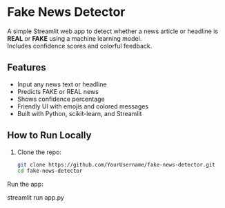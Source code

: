 # Fake News Detector

A simple Streamlit web app to detect whether a news article or headline is **REAL** or **FAKE** using a machine learning model.  
Includes confidence scores and colorful feedback.

## Features

- Input any news text or headline
- Predicts FAKE or REAL news
- Shows confidence percentage
- Friendly UI with emojis and colored messages
- Built with Python, scikit-learn, and Streamlit

## How to Run Locally

1. Clone the repo:

   ```bash
   git clone https://github.com/YourUsername/fake-news-detector.git
   cd fake-news-detector
Run the app:

streamlit run app.py
